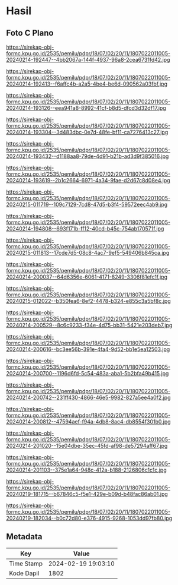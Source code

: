 # Hasil

## Foto C Plano

https://sirekap-obj-formc.kpu.go.id/2535/pemilu/pdpr/18/07/02/20/11/1807022011005-20240214-192447--4bb2067a-144f-4937-96a8-2cea6731fd42.jpg

https://sirekap-obj-formc.kpu.go.id/2535/pemilu/pdpr/18/07/02/20/11/1807022011005-20240214-192413--f6affc4b-a2a5-4be4-be6d-090562a03fbf.jpg

https://sirekap-obj-formc.kpu.go.id/2535/pemilu/pdpr/18/07/02/20/11/1807022011005-20240214-193126--eea941a8-8992-41cf-b8d5-dfcd3d32df17.jpg

https://sirekap-obj-formc.kpu.go.id/2535/pemilu/pdpr/18/07/02/20/11/1807022011005-20240214-193304--3d483dbc-0e7d-48fe-bf11-ca7276413c27.jpg

https://sirekap-obj-formc.kpu.go.id/2535/pemilu/pdpr/18/07/02/20/11/1807022011005-20240214-193432--d1188aa8-79de-4d91-b21b-ad3d9f385016.jpg

https://sirekap-obj-formc.kpu.go.id/2535/pemilu/pdpr/18/07/02/20/11/1807022011005-20240214-193619--2b1c2664-6971-4a34-9fae-d2d67c8d08e4.jpg

https://sirekap-obj-formc.kpu.go.id/2535/pemilu/pdpr/18/07/02/20/11/1807022011005-20240215-011719--109c7129-7cd8-47d5-b3f4-59572eec4ab9.jpg

https://sirekap-obj-formc.kpu.go.id/2535/pemilu/pdpr/18/07/02/20/11/1807022011005-20240214-194808--693f171b-ff12-40cd-b45c-754ab170571f.jpg

https://sirekap-obj-formc.kpu.go.id/2535/pemilu/pdpr/18/07/02/20/11/1807022011005-20240215-011813--17cde7d5-08c8-4ac7-9ef5-549406b845ca.jpg

https://sirekap-obj-formc.kpu.go.id/2535/pemilu/pdpr/18/07/02/20/11/1807022011005-20240214-200037--64d6356e-6061-4171-8249-3306f81efc1f.jpg

https://sirekap-obj-formc.kpu.go.id/2535/pemilu/pdpr/18/07/02/20/11/1807022011005-20240215-012022--b350fea6-8ef2-4478-b324-e855c3a5bf8c.jpg

https://sirekap-obj-formc.kpu.go.id/2535/pemilu/pdpr/18/07/02/20/11/1807022011005-20240214-200529--8c6c9233-f34e-4d75-bb31-5421e203deb7.jpg

https://sirekap-obj-formc.kpu.go.id/2535/pemilu/pdpr/18/07/02/20/11/1807022011005-20240214-200616--bc3ee56b-391e-4fa4-9d52-bb1e5ea12503.jpg

https://sirekap-obj-formc.kpu.go.id/2535/pemilu/pdpr/18/07/02/20/11/1807022011005-20240214-200700--1196d6fd-5c54-483a-aba1-5b2bfa49b415.jpg

https://sirekap-obj-formc.kpu.go.id/2535/pemilu/pdpr/18/07/02/20/11/1807022011005-20240214-200742--231ff430-4866-46e5-9982-827a5ee4a0f2.jpg

https://sirekap-obj-formc.kpu.go.id/2535/pemilu/pdpr/18/07/02/20/11/1807022011005-20240214-200812--47594aef-f94a-4db8-8ac4-db8554f301b0.jpg

https://sirekap-obj-formc.kpu.go.id/2535/pemilu/pdpr/18/07/02/20/11/1807022011005-20240214-201020--15e04dbe-35ec-45fd-af98-de57294aff67.jpg

https://sirekap-obj-formc.kpu.go.id/2535/pemilu/pdpr/18/07/02/20/11/1807022011005-20240214-201103--375e1a64-948c-412a-b188-2126806c1c1c.jpg

https://sirekap-obj-formc.kpu.go.id/2535/pemilu/pdpr/18/07/02/20/11/1807022011005-20240219-181715--b67846c5-f5e1-429e-b09d-b48fac86ab01.jpg

https://sirekap-obj-formc.kpu.go.id/2535/pemilu/pdpr/18/07/02/20/11/1807022011005-20240219-182034--b0c72d80-e376-4915-9268-1053dd97fb80.jpg


## Metadata

| Key        | Value               |
| ---------- | ------------------- |
| Time Stamp | 2024-02-19 19:03:10 |
| Kode Dapil | 1802                |



